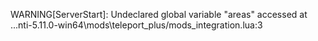 WARNING[ServerStart]: Undeclared global variable "areas" accessed at ...nti-5.11.0-win64\mods\teleport_plus/mods_integration.lua:3
